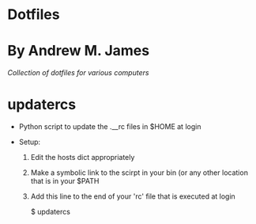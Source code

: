 # Dotfiles
# By Andrew M. James 

*Collection of dotfiles for various computers*

# updatercs

* Python script to update the .__rc files in $HOME at login

* Setup:
    1.  Edit the hosts dict appropriately 
    2.  Make a symbolic link to the scirpt in your bin (or any other location
    that is in your $PATH
    3. Add this line to the end of your 'rc' file that is executed at login
     
        $ updatercs 


